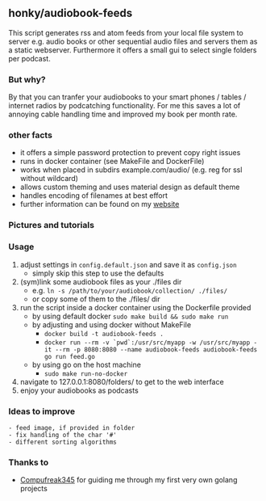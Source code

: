 ## honky/audiobook-feeds

This script generates rss and atom feeds from your local file system to server e.g. audio books or other sequential audio files and servers them as a static webserver. Furthermore it offers a small gui to select single folders per podcast. 

### But why?

By that you can tranfer your audiobooks to your smart phones / tables / internet radios by podcatching functionality. For me this saves a lot of annoying cable handling time and improved my book per month rate.

### other facts

- it offers a simple password protection to prevent copy right issues
- runs in docker container (see MakeFile and DockerFile)
- works when placed in subdirs example.com/audio/ (e.g. reg for ssl without wildcard)
- allows custom theming and uses material design as default theme
- handles encoding of filenames at best effort
- further information can be found on my [website](https://defendtheplanet.net)

### Pictures and tutorials


 
### Usage

1. adjust settings in ```config.default.json``` and save it as ```config.json``` 
    - simply skip this step to use the defaults
2. (sym)link some audiobook files as your ./files dir
    - e.g. ```ln -s /path/to/your/audiobook/collection/ ./files/```
    - or copy some of them to the ./files/ dir 
3. run the script inside a docker container using the Dockerfile provided
    - by using default docker ```sudo make build && sudo make run```
    - by adjusting and using docker without MakeFile
        -  ```docker build -t audiobook-feeds .```
        -  ```docker run --rm -v `pwd`:/usr/src/myapp -w /usr/src/myapp -it --rm -p 8080:8080 --name audiobook-feeds audiobook-feeds go run feed.go```
    - by using go on the host machine 
        - ```sudo make run-no-docker```
4. navigate to 127.0.0.1:8080/folders/ to get to the web interface
5. enjoy your audiobooks as podcasts

### Ideas to improve
    - feed image, if provided in folder
    - fix handling of the char '#'
    - different sorting algorithms

### Thanks to 

-  [Compufreak345](github.com/Compufreak345/) for guiding me through my first very own golang projects

